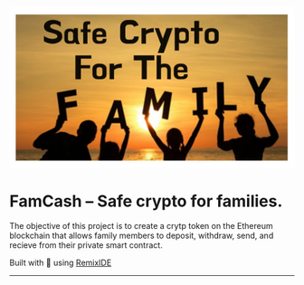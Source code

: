 ![readme](readme.png)

# FamCash – Safe crypto for families.

The objective of this project is to create a crytp token on the Ethereum blockchain that allows family members to deposit, withdraw, send, and recieve from their private smart contract.

Built with 💜 using [RemixIDE](https://remix.ethereum.org/#lang=en&optimize=false&runs=200&evmVersion=null&version=soljson-v0.8.18+commit.87f61d96.js)

---
